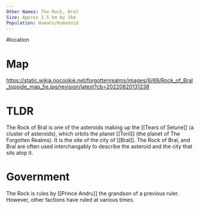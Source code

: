 ```yaml
---
Other Names: The Rock, Bral
Size: Approx 1.5 km by 1km
Population: Humans/Humanoid
---
```

#location

# Map
https://static.wikia.nocookie.net/forgottenrealms/images/6/69/Rock_of_Bral_topside_map_5e.jpg/revision/latest?cb=20220820131238

# TLDR
The Rock of Bral is one of the asteroids making up the  [[Tears of Selune]] (a cluster of asteroids), which orbits the planet [[Toril]] (the planet of The Forgotten Realms). It is the site of the city of [[Bral]]. The Rock of Bral, and Bral are often used interchangably to describe the asteroid and the city that sits atop it.
# Government
The Rock is rules by [[Prince Andru]] the grandson of a previous ruler. However, other factions have ruled at various times.